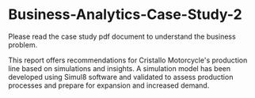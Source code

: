 # Business-Analytics-Case-Study-2

Please read the case study pdf document to understand the business problem.

This report offers recommendations for Cristallo Motorcycle's production line based on simulations and insights. A simulation model has been developed using Simul8 software and validated to assess production processes and prepare for expansion and increased demand.
